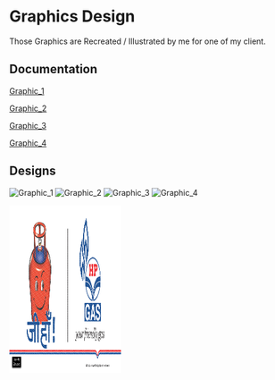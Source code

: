 
# Graphics Design

Those Graphics are Recreated / Illustrated by me for one of my client.

## Documentation

[Graphic_1](https://github.com/SubhadeepBanik/Graphic_design/blob/main/Graphic_1.jpg)

[Graphic_2](https://github.com/SubhadeepBanik/Graphic_design/blob/main/Graphic_2.jpg)

[Graphic_3](https://github.com/SubhadeepBanik/Graphic_design/blob/main/Graphic_3.jpg)

[Graphic_4](https://github.com/SubhadeepBanik/Graphic_design/blob/main/Graphic_4.jpg)

## Designs


![Graphic_1](https://user-images.githubusercontent.com/112227204/206884834-27e042f1-6f30-4dce-b758-8967c1eaad47.jpg)
![Graphic_2](https://user-images.githubusercontent.com/112227204/206884837-50b05c2a-bee3-477e-9674-eef83431f6d0.jpg)
![Graphic_3](https://user-images.githubusercontent.com/112227204/206884841-c865b702-3b07-4d89-8af3-f0d42c0cbc8f.jpg)
![Graphic_4](https://user-images.githubusercontent.com/112227204/206884849-fe6e52c2-c8f5-42ed-adad-e117aa8df373.jpg)

<img src="https://github.com/SubhadeepBanik/Graphic_design/blob/main/Graphic_1.jpg" width="200" height="300">
